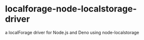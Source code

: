 # localforage-node-localstorage-driver
a localForage driver for Node.js and Deno using node-localstorage
